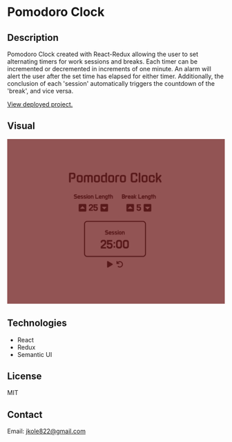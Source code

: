 # Pomodoro Clock

## Description

Pomodoro Clock created with React-Redux allowing the user to set alternating timers for work sessions and breaks. Each timer can be incremented or decremented in increments of one minute. An alarm will alert the user after the set time has elapsed for either timer. Additionally, the conclusion of each 'session' automatically triggers the countdown of the 'break', and vice versa.

[View deployed project.](https://jkg-pomodoro-clock.herokuapp.com/)

## Visual

![Pomodoro Clock](/public/clock.png)

## Technologies
- React
- Redux
- Semantic UI

## License
MIT

## Contact
Email: jkole822@gmail.com
